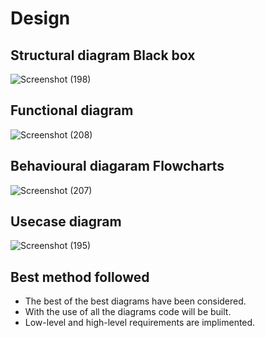 # Design

## Structural diagram Black box

![Screenshot (198)](https://user-images.githubusercontent.com/42509490/153348755-d2583dae-5560-4f6e-b13c-ab75afec00ac.png)

## Functional diagram

![Screenshot (208)](https://user-images.githubusercontent.com/42509490/153705708-c588a4fc-c9a4-4606-9036-84a72da7d91b.png)

## Behavioural diagaram Flowcharts

![Screenshot (207)](https://user-images.githubusercontent.com/42509490/153705620-98496a79-70c6-4291-aa63-8883d120d18f.png)

## Usecase diagram

![Screenshot (195)](https://user-images.githubusercontent.com/42509490/153346897-d2576243-e63c-49e8-82ce-f44e833a7052.png)

## Best method followed

* The best of the best diagrams have been considered.
* With the use of all the diagrams code will be built.
* Low-level and high-level requirements are implimented.
